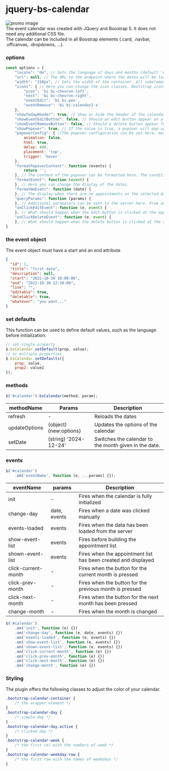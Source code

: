 # jquery-bs-calendar
![promo image](demo/img/promo.png)  
The event calendar was created with JQuery and Boostrap 5. It does not need any additional CSS file.  
The calendar can be included in all Boostrap elements (.card, .navbar, .offcanvas, .dropdowns, ...).

### options

```javascript
const options = {
    "locale": "de", // Sets the language of days and months (default 'en-US')
    "url": null, // The URL to the endpoint where the dates will be loaded.
    "width": "310px", // Sets the width of the container. All subelements are calculated from the width of the container.
    "icons": { // Here you can change the icon classes. Bootstrap icons are set as default.
        "prev": 'bi bi-chevron-left',
        "next": 'bi bi-chevron-right',
        "eventEdit": 'bi bi-pen',
        "eventRemove": 'bi bi-calendar2-x'
    },
    "showTodayHeader": true, // Show or hide the header of the calendar, which contains information about today.
    "showEventEditButton": false, // Should an edit button appear on all appointments?
    "showEventRemoveButton": false, // Should a delete button appear for all appointments?
    "showPopover": true, // If the value is true, a popover will pop up on every day that contains appointments
    "popoverConfig": { //The popover configuration can be set here, more at https://getbootstrap.com/docs/5.3/components/popovers/#options
        animation: false,
        html: true,
        delay: 400,
        placement: 'top',
        trigger: 'hover'
    },
    "formatPopoverContent": function (events) {
        return '';
    }, // The content of the popover can be formatted here. The condition for this is that the showPopover attribute is set to true.
    "formatEvent": function (event) {
    }, // Here you can change the display of the dates.
    "formatNoEvent": function (date) {
    }, // The display when there are no appointments on the selected date.
    "queryParams": function (params) {
    }, // Additional parameters can be sent to the server here. From and To are always sent.
    "onClickEditEvent": function (e, event) {
    }, // What should happen when the edit button is clicked at the appointment?
    "onClickDeleteEvent": function (e, event) {
    }, // What should happen when the delete button is clicked at the appointment?
}
```

### the event object

The event object must have a start and an end attribute

```json
{
  "id": 1,
  "title": "first date",
  "description": null,
  "start": "2022-10-30 10:00:00",
  "end": "2022-10-30 12:30:00",
  "link": "",
  "editable": true,
  "deletable": true,
  "whatever": "you want..."
}
```

### set defaults

This function can be used to define default values, such as the language before initialization.

```js
// set single property
$.bsCalendar.setDefault(prop, value);
// or multiple properties
$.bsCalendar.setDefaults({
    prop: value,
    prop2: value2
});
```

### methods

```js
$('#calendar').bsCalendar(method, param);
```

| methodName    | Params                 | Description                                           |
|---------------|------------------------|-------------------------------------------------------|
| refresh       | -                      | Reloads the dates                                     |
| updateOptions | (object) {new:options} | Updates the options of the calendar                   |
| setDate       | (string) '2024-12-24'  | Switches the calendar to the month given in the date. |

### events

```js
$('#calendar')
    .on('eventName', function (e, ...params) {});
```

| eventName           | params       | Description                                                    |
|---------------------|--------------|----------------------------------------------------------------|
| init                | -            | Fires when the calendar is fully initialized                   |
| change-day          | date, events | Fires when a date was clicked manually                         |
| events-loaded       | events       | Fires when the data has been loaded from the server            |
| show-event-list     | events       | Fires before building the appointment list                     |
| shown-event-list    | events       | Fires when the appointment list has been created and displayed |
| click-current-month | -            | Fires when the button for the current month is pressed         |
| click-prev-month    | -            | Fires when the button for the previous month is pressed        |
| click-next-month    | -            | Fires when the button for the next month has been pressed      |
| change-month        | -            | Fires when the month is changed                                |

```js
$('#calendar')
    .on('init', function (e) {})
    .on('change-day', function (e, date, events) {})
    .on('events-loaded', function (e, events) {})
    .on('show-event-list', function (e, events) {})
    .on('shown-event-list', function (e, events) {})
    .on('click-current-month', function (e) {})
    .on('click-prev-month', function (e) {})
    .on('click-next-month', function (e) {})
    .on('change-month', function (e) {})
```

### Styling

The plugin offers the following classes to adjust the color of your calendar.

```css
.bootstrap-calendar-container {
    /* the wrapper element */
}
.bootstrap-calendar-day {
    /* simple day */
}
.bootstrap-calendar-day.active {
    /* clicked day */
}
.bootstrap-calendar-week {
    /* the first col with the numbers of week */     
}
.bootstrap-calendar-weekday-row {
    /* the first row with the names of weekdays */
}
```